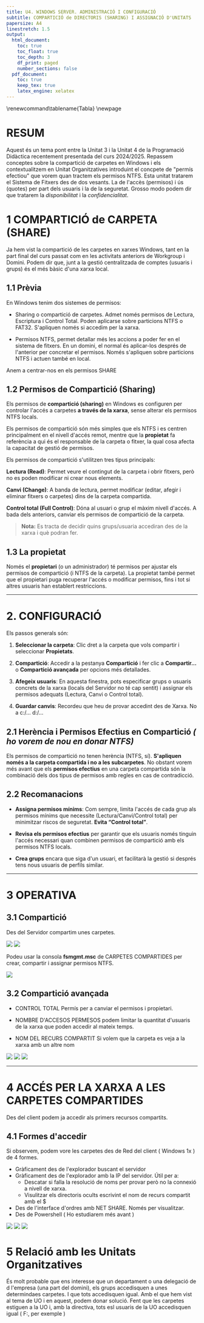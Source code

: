 ```yaml
---
title: U4. WINDOWS SERVER. ADMINISTRACIÓ I CONFIGURACIÓ
subtitle: COMPARTICIÓ de DIRECTORIS (SHARING) I ASSIGNACIÓ D'UNITATS
papersize: A4
linestretch: 1.5
output:
  html_document:
    toc: true
    toc_float: true
    toc_depth: 3
    df_print: paged
    number_sections: false
  pdf_document:
    toc: true
    keep_tex: true
    latex_engine: xelatex
---
```



\renewcommand\tablename{Tabla}
\newpage


# RESUM

Aquest és un tema pont entre la Unitat 3 i la Unitat 4 de la Programació Didàctica recentement presentada del curs 2024/2025. Repassem conceptes sobre la compartició de carpetes en Windows i els contextualitzem en Unitat Organitzatives introduint el concpete de "permís  efectiou" que vorem quan tractem els permisos NTFS.
Esta unitat tratarem el Sistema de Fitxers des de dos vesants. La de l'accès (permisos) i ús (quotes) per part dels usuaris i la de la seguretat.
Grosso modo podem dir que tratarem la *disponibilitat* i la *confidencialitat*.

# 1 COMPARTICIÓ de CARPETA (SHARE)

Ja hem vist la compartició de les carpetes en xarxes Windows, tant en la part final del curs passat com en les activitats anteriors de Workgroup i Domini. 
Podem dir que, junt a la gestió centralitzada de comptes (usuaris i grups) és el més bàsic d'una xarxa local.

## 1.1 Prèvia

En Windows tenim dos sistemes de permisos:

* Sharing o compartició de carpetes. Admet només permisos de Lectura, Escriptura i Control Total. Poden aplicarse sobre particions NTFS o FAT32. S'apliquen només si accedim per la xarxa.

* Permisos NTFS, permet detallar més les accions a poder fer en el sistema de fitxers. En un domini, el normal és aplicar-los després de l'anterior per concretar el permisos. Només s'apliquen sobre particions NTFS i actuen també en local.

Anem a centrar-nos en els permisos SHARE

## 1.2 Permisos de Compartició (Sharing)

Els permisos de **compartició (sharing)** en Windows es configuren per controlar l'accés a carpetes **a través de la xarxa**, sense alterar els permisos NTFS locals.

Els permisos de compartició són més simples que els NTFS i es centren principalment en el nivell d'accés remot, mentre que la **propietat** fa referència a qui és el responsable de la carpeta o fitxer, la qual cosa afecta la capacitat de gestió de permisos.

Els permisos de compartició s'utilitzen tres tipus principals:

**Lectura (Read)**: Permet veure el contingut de la carpeta i obrir fitxers, però no es poden modificar ni crear nous elements.

**Canvi (Change)**: A banda de lectura, permet modificar (editar, afegir i eliminar fitxers o carpetes) dins de la carpeta compartida.

**Control total (Full Control)**: Dóna al usuari o grup el màxim nivell d'accés. A bada dels anteriors, canviar els permisos de compartició de la carpeta.

> **Nota:** Es tracta de decidir quins grups/usuaria accediran des de la xarxa i què podran fer.


## 1.3 La propietat

Només el **propietari** (o un administrador) té permisos per ajustar els permisos de compartició (i NTFS de la carpeta). La propietat també permet que el propietari puga recuperar l'accés o modificar permisos, fins i tot si altres usuaris han establert restriccions.

---

# 2. CONFIGURACIÓ

Els passos generals són:

1. **Seleccionar la carpeta**: Clic dret a la carpeta que vols compartir i seleccionar **Propietats**.

2. **Compartició**: Accedir a la pestanya **Compartició** i fer clic a **Compartir...** o **Compartició avançada** per opcions més detallades.

3. **Afegeix usuaris**: En aquesta finestra, pots especificar grups o usuaris concrets de la xarxa (locals del Servidor no té cap sentit) i assignar els permisos adequats (Lectura, Canvi o Control total). 

4. **Guardar canvis**: Recordeu que heu de provar accedint des de Xarxa. No a c:/\... d:/\...

## 2.1 Herència i Permisos Efectius en Compartició *( ho vorem de nou en donar NTFS)*

Els permisos de compartició no tenen herència (NTFS, sí). **S'apliquen només a la carpeta compartida i no a les subcarpetes**. No obstant vorem més avant que els  **permisos efectius** en una carpeta compartida són la combinació dels dos tipus de permisos amb regles en cas de contradicció.

## 2.2 Recomanacions

- **Assigna permisos mínims**: Com sempre, limita l'accés de cada grup als permisos mínims que necessite (Lectura/Canvi/Control total) per minimitzar riscos de seguretat. **Evita “Control total”**.

- **Revisa els permisos efectius** per garantir que els usuaris només tinguin l'accés necessari quan combinen permisos de compartició amb els permisos NTFS locals.

- **Crea grups** encara que siga d'un usuari, et facilitarà la gestió si després tens nous usuaris de perfils similar. 

---

# 3 OPERATIVA

## 3.1 Compartició

Des del Servidor compartim unes carpetes.

![](png/CarpetesCompartides1.png)
![](png/CarpetesCompartides2.png)

Podeu usar la consola **fsmgmt.msc** de CARPETES COMPARTIDES per crear, compartir i assignar permisos NTFS.

![](png/CC1.png)

## 3.2 Compartició avançada

* CONTROL TOTAL Permís per a canviar el permisos i propietari.

* NOMBRE D'ACCESOS PERMESOS podem limitar la quantitat d'usuaris de la xarxa que poden accedir al mateix temps.

* NOM DEL RECURS COMPARTIT Si volem que la carpeta es veja a la xarxa amb un altre nom
  

![](png/usCompartitAvançat.png)
![](png/usCompartitAvançat2.png)
![](png/usCompartitAvançat3.png)

---

# 4 ACCÉS PER LA XARXA A LES CARPETES COMPARTIDES
Des del client podem ja accedir als primers recursos compartits.

## 4.1 Formes d'accedir

Si observem, podem vore les carpetes des de Red del client ( Windows 1x ) de 4 formes.

* Gràficament des de l'explorador buscant el servidor
* Gràficament des de l'explorador amb la IP del servidor. Útil per a:
    * Descatar si falla la resolució de noms per provar però no la connexió a nivell de xarxa.
    * Visulitzar els directoris ocults escrivint el nom de recurs compartit amb el $
* Des de l'interface d'ordres amb NET SHARE. Només per visualitzar.
* Des de Powershell ( Ho estudiarem més avant )

![](png/CarpetesCompartidesDesdeWin10.png)
![](png/CarpetesCompartidesDesdeWin10IP.png)
![](png/CarpetesCompartidesOcultesDesdeWin10.png)
  
# 5 Relació amb les Unitats Organitzatives

És molt probable que ens interesse que un departament  o una delegació de d l'empresa (una part del domini), els grups accedisquen a unes determindaes carpetes. I que tots accedisquen igual. 
Amb el que hem vist al tema de UO i en aquest, podem donar solució. Fent que les carpetes estiguen a la UO i, amb la directiva, tots esl usuaris de la UO accedisquen igual ( F:, per exemple )